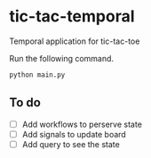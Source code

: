 # tic-tac-temporal
Temporal application for tic-tac-toe

Run the following command.

```python
python main.py
```

## To do

- [ ] Add workflows to perserve state
- [ ] Add signals to update board
- [ ] Add query to see the state 
